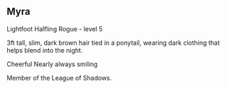 ## Myra

Lightfoot Halfling Rogue - level 5 

3ft tall, slim, dark brown hair tied in a ponytail, wearing dark clothing that helps blend into the night.

Cheerful
Nearly always smiling

Member of the League of Shadows.

